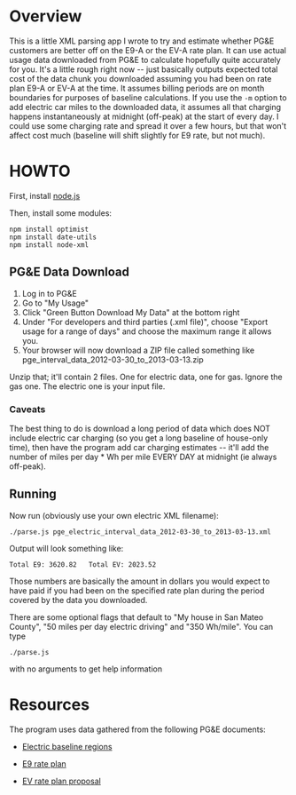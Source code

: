 # Overview

This is a little XML parsing app I wrote to try and estimate whether PG&E customers are better off on the E9-A or the EV-A rate plan.
It can use actual usage data downloaded from PG&E to calculate hopefully quite accurately for you.
It's a little rough right now -- just basically outputs expected total cost of the data chunk you downloaded assuming you had been on rate plan E9-A or EV-A at the time.  It assumes billing periods are on month boundaries for purposes of baseline calculations.  If you use the `-m` option to add electric car miles to the downloaded data, it assumes all that charging happens instantaneously at midnight (off-peak) at the start of every day.  I could use some charging rate and spread it over a few hours, but that won't affect cost much (baseline will shift slightly for E9 rate, but not much).

# HOWTO

First, install [node.js](http://nodejs.org/)

Then, install some modules:

    npm install optimist
    npm install date-utils
    npm install node-xml

## PG&E Data Download

1. Log in to PG&E
2. Go to "My Usage"
3. Click "Green Button Download My Data" at the bottom right
4. Under "For developers and third parties (.xml file)", choose "Export usage for a range of days" and choose the maximum range it allows you.
5. Your browser will now download a ZIP file called something like pge_interval_data_2012-03-30_to_2013-03-13.zip

Unzip that; it'll contain 2 files.  One for electric data, one for gas.  Ignore the gas one.  The electric one is your input file.

### Caveats

The best thing to do is download a long period of data which does NOT include electric car charging (so you get a long baseline of house-only time), then have the program add car charging estimates -- it'll add the number of miles per day * Wh per mile EVERY DAY at midnight (ie always off-peak).


## Running

Now run (obviously use your own electric XML filename):

    ./parse.js pge_electric_interval_data_2012-03-30_to_2013-03-13.xml

Output will look something like:

    Total E9: 3620.82   Total EV: 2023.52

Those numbers are basically the amount in dollars you would expect to have paid if you had been on the specified rate plan during the period covered by the data you downloaded.

There are some optional flags that default to "My house in San Mateo County", "50 miles per day electric driving" and "350 Wh/mile".  You can type

    ./parse.js

with no arguments to get help information


# Resources

The program uses data gathered from the following PG&E documents:

* [Electric baseline regions](http://www.pge.com/tariffs/tm2/pdf/ELEC_PRELIM_A.pdf)

* [E9 rate plan](http://www.pge.com/tariffs/tm2/pdf/ELEC_SCHEDS_E-9.pdf)

* [EV rate plan proposal](http://www.pge.com/nots/rates/tariffs/tm2/pdf/ELEC_3910-E-A.pdf)
